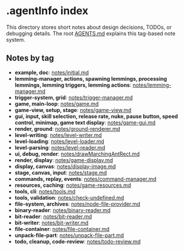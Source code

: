 # .agentInfo index

This directory stores short notes about design decisions, TODOs, or debugging details.
The root [AGENTS.md](../AGENTS.md) explains this tag-based note system.

## Notes by tag

- **example, doc**: [notes/initial.md](notes/initial.md)
- **lemming-manager, actions, spawning lemmings, processing lemmings, lemming triggers, lemming actions**: [notes/lemming-manager.md](notes/lemming-manager.md)
- **trigger-system, grid**: [notes/trigger-manager.md](notes/trigger-manager.md)
- **game, main-loop**: [notes/game.md](notes/game.md)
- **game-view, setup, stage**: [notes/game-view.md](notes/game-view.md)
- **gui, input, skill selection, release rate, nuke, pause button, speed control, minimap, game text display**: [notes/game-gui.md](notes/game-gui.md)
- **render, ground**: [notes/ground-renderer.md](notes/ground-renderer.md)
- **level-writing**: [notes/level-writer.md](notes/level-writer.md)
- **level-loading**: [notes/level-loader.md](notes/level-loader.md)
- **level-parsing**: [notes/level-reader.md](notes/level-reader.md)
- **ui, debug, render**: [notes/drawMarchingAntRect.md](notes/drawMarchingAntRect.md)
- **render, display**: [notes/game-display.md](notes/game-display.md)
- **display, canvas**: [notes/display-image.md](notes/display-image.md)
- **stage, canvas, input**: [notes/stage.md](notes/stage.md)
- **commands, replay, events**: [notes/command-manager.md](notes/command-manager.md)
- **resources, caching**: [notes/game-resources.md](notes/game-resources.md)
- **tools, cli**: [notes/tools.md](notes/tools.md)
- **tools, validation**: [notes/check-undefined.md](notes/check-undefined.md)
- **file-system, archives**: [notes/node-file-provider.md](notes/node-file-provider.md)
- **binary-reader**: [notes/binary-reader.md](notes/binary-reader.md)
- **bit-reader**: [notes/bit-reader.md](notes/bit-reader.md)
- **bit-writer**: [notes/bit-writer.md](notes/bit-writer.md)
- **file-container**: [notes/file-container.md](notes/file-container.md)
- **unpack-file-part**: [notes/unpack-file-part.md](notes/unpack-file-part.md)
- **todo, cleanup, code-review**: [notes/todo-review.md](notes/todo-review.md)
